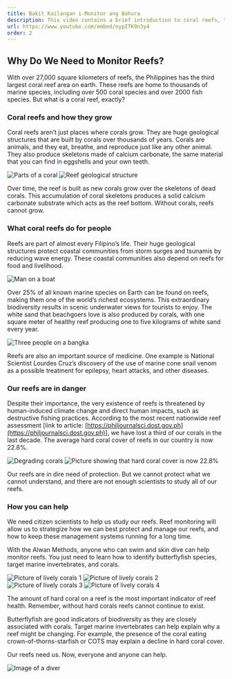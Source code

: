 ```yaml
---
title: Bakit Kailangan i-Monitor ang Bahura
description: This video contains a brief introduction to coral reefs, their importance, and current status in the Philippines. It also introduces the Alwan methods and the reef health indicators they are designed to measure.
url: https://www.youtube.com/embed/oypITK9n3y4
order: 2
---
```


## Why Do We Need to Monitor Reefs?

With over 27,000 square kilometers of reefs, the Philippines has the third largest coral reef area on earth. These reefs are home to thousands of marine species, including over 500 coral species and over 2000 fish species. But what is a coral reef, exactly?

### Coral reefs and how they grow

Coral reefs aren’t just places where corals grow. They are huge geological structures that are built by corals over thousands of years. Corals are animals, and they eat, breathe, and reproduce just like any other animal. They also produce skeletons made of calcium carbonate, the same material that you can find in eggshells and your own teeth.

![Parts of a coral](/images/lesson-1/1.png 'Parts of a coral')
![Reef geological structure](/images/lesson-1/2.jpg 'Reef geological structure')

Over time, the reef is built as new corals grow over the skeletons of dead corals. This accumulation of coral skeletons produces a solid calcium carbonate substrate which acts as the reef bottom. Without corals, reefs cannot grow.

### What coral reefs do for people

Reefs are part of almost every Filipino’s life. Their huge geological structures protect coastal communities from storm surges and tsunamis by reducing wave energy. These coastal communities also depend on reefs for food and livelihood.

![Man on a boat](/images/lesson-1/3.jpg 'Man on a boat')

Over 25% of all known marine species on Earth can be found on reefs, making them one of the world’s richest ecosystems. This extraordinary biodiversity results in scenic underwater views for tourists to enjoy. The white sand that beachgoers love is also produced by corals, with one square meter of healthy reef producing one to five kilograms of white sand every year.

![Three people on a bangka](/images/lesson-1/4.jpg 'Three people on a bangka')

Reefs are also an important source of medicine. One example is National Scientist Lourdes Cruz’s discovery of the use of marine cone snail venom as a possible treatment for epilepsy, heart attacks, and other diseases.

### Our reefs are in danger

Despite their importance, the very existence of reefs is threatened by human-induced climate change and direct human impacts, such as destructive fishing practices. According to the most recent nationwide reef assessment [link to article: [https://philjournalsci.dost.gov.ph](https://philjournalsci.dost.gov.ph)], we have lost a third of our corals in the last decade. The average hard coral cover of reefs in our country is now 22.8%.

![Degrading corals](/images/lesson-1/5.jpg 'Degrading corals')
![Picture showing that hard coral cover is now 22.8%](/images/lesson-1/6.jpg 'Picture showing that hard coral cover is now 22.8%')

Our reefs are in dire need of protection. But we cannot protect what we cannot understand, and there are not enough scientists to study all of our reefs.

### How you can help

We need citizen scientists to help us study our reefs. Reef monitoring will allow us to strategize how we can best protect and manage our reefs, and how to keep these management systems running for a long time.

With the Alwan Methods, anyone who can swim and skin dive can help monitor reefs. You just need to learn how to identify butterflyfish species, target marine invertebrates, and corals.

![Picture of lively corals 1](/images/lesson-1/7.jpg 'Picture of lively corals 1')
![Picture of lively corals 2](/images/lesson-1/8.jpg 'Picture of lively corals 2')
![Picture of lively corals 3](/images/lesson-1/9.jpg 'Picture of lively corals 3')
![Picture of lively corals 4](/images/lesson-1/10.jpg 'Picture of lively corals 4')

The amount of hard coral on a reef is the most important indicator of reef health. Remember, without hard corals reefs cannot continue to exist.

Butterflyfish are good indicators of biodiversity as they are closely associated with corals. Target marine invertebrates can help explain why a reef might be changing. For example, the presence of the coral eating crown-of-thorns-starfish or COTS may explain a decline in hard coral cover.

Our reefs need us. Now, everyone and anyone can help.

![Image of a diver](/images/lesson-1/11.jpg 'Image of a diver')

